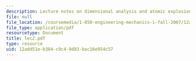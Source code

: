 ```yaml
---
description: Lecture notes on dimensional analysis and atomic explosions.
file: null
file_location: /coursemedia/1-050-engineering-mechanics-i-fall-2007/12add51eb384c9c49d83bac16e954c57_lec2.pdf
file_type: application/pdf
resourcetype: Document
title: lec2.pdf
type: resource
uid: 12add51e-b384-c9c4-9d83-bac16e954c57
---
```

